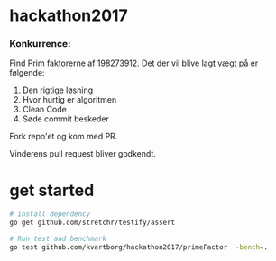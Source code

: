 # hackathon2017

### Konkurrence:
Find Prim faktorerne af 198273912. 
Det der vil blive lagt vægt på er følgende: 
1. Den rigtige løsning
2. Hvor hurtig er algoritmen
3. Clean Code
4. Søde commit beskeder

Fork repo'et og kom med PR.

Vinderens pull request bliver godkendt.

# get started
```sh
# install dependency
go get github.com/stretchr/testify/assert

# Run test and benchmark
go test github.com/kvartborg/hackathon2017/primeFactor  -bench=.
